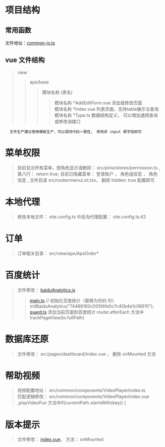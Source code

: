 # 项目结构

## 常用函数
 文件地址：[common-js.ts](../src/common/utils/common-js.ts)


## vue 文件结构

> view
> > aps/base
> > > 模块名称 (表名)  
> > > > 模块名称  *AddEditForm.vue 添加或修改页面  
> > > > 模块名称  *Index.vue 列表页面，支持table展示与查询  
> > > > 模块名称  *Type.ts 数据结构定义， 可以增加通用查询或修改询接口  

```text
  文件生产建议使用模板生产，可以保持代码一致性， 修改非 input 框字段即可
```

# 菜单权限

> 目前显示所有菜单，按角色显示请删除： src/pinia/stores/permission.ts , 第八行： return true;
> 目前已隐藏菜单： 登录账户 ， 角色组信息 ， 角色信息  , 文件目录 src/router/menuList.tsx， 删除  hidden: true 配置即可  
 
# 本地代理

> 修改本地文件： vite.config.ts 中反向代理配置： vite.config.ts:42

# 订单

> 订单相关目录： src/view/aps/ApsOrder*


# 百度统计
>  文件修改： [baiduAnalytics.js](../src/common/utils/baiduAnalytics.js)  
>> [main.ts](../src/main.ts)  // 初始化百度统计（替换为你的 ID）  
>> initBaiduAnalytics("74466160c005f4fe5c7c40b4e1c06610");  
>>[guard.ts](../src/router/guard.ts)  添加当前页面到百度统计 router.afterEach 方法中  trackPageView(to.fullPath)  
 
# 数据库还原
> 文件修改： src/pages/dashboard/index.vue ， 删除 onMounted 方法

# 帮助视频
> 视频配置地址： src/common/components/VideoPlayer/index.ts  
> 匹配逻辑修改： src/common/components/VideoPlayer/index.vue ,playVideoFun 方法中if(currentPath.startsWith(key)) {

# 版本提示  
> 文件修改： [index.vue](../src/pages/login/index.vue)， 方法： onMounted  
